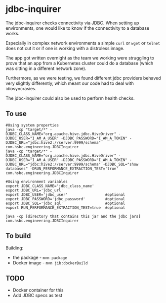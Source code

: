 # jdbc-inquirer

The jdbc-inquirer checks connectivity via JDBC. When setting up environments, one would like to know if the connectivity to a database works.

Especially in complex network environments a simple `curl` or `wget` or `telnet` does not cut it or if one is working with a distroless image.

The app got written overnight as the team we working were struggling to prove that an app from a Kubernetes cluster could do a database (which was sitting in a different network zone).

Furthermore, as we were testing, we found different jdbc providers behaved very slightly differently, which meant our code had to deal with idiosyncrasies.  

The jdbc-inquirer could also be used to perform health checks.

## To use

```shell
#Using system properties
java -cp "target/*" -DJDBC_CLASS_NAME="org.apache.hive.jdbc.HiveDriver" -DJDBC_USER="I_AM_A_USER" -DJDBC_PASSWORD="I_AM_A_TOKEN" -DJDBC_URL="jdbc:hive2://server:9999/schema" com.hsbc.engineering.JDBCInquirer
java -cp "target/*" -DJDBC_CLASS_NAME="org.apache.hive.jdbc.HiveDriver" -DJDBC_USER="I_AM_A_USER" -DJDBC_PASSWORD="I_AM_A_TOKEN" -DJDBC_URL="jdbc:hive2://server:9999/schema" -DJDBC_SQL="show databases" -DRUN_PERFORMANCE_EXTRACTION_TEST='true' com.hsbc.engineering.JDBCInquirer

#Using environment variables
export JDBC_CLASS_NAME='jdbc_class_name'
export JDBC_URL='jdbc_url'
export JDBC_USER='jdbc_user'                 #optional
export JDBC_PASSWORD='jdbc_password'         #optional
export JDBC_SQL='jdbc_sql'                   #optional
export RUN_PERFORMANCE_EXTRACTION_TEST=true  #optional

java -cp [directory that contains this jar and the jdbc jars] com.hsbc.engineering.JDBCInquirer
```
## To build

Building: 
* the package - `mvn package`
* Docker image - `mvn jib:dockerBuild`

## TODO
* Docker container for this
* Add JDBC specs as test
